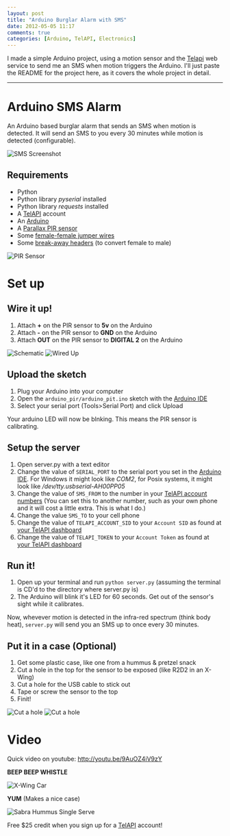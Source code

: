 ```yaml
---
layout: post
title: "Arduino Burglar Alarm with SMS"
date: 2012-05-05 11:17
comments: true
categories: [Arduino, TelAPI, Electronics]
---
```


I made a simple Arduino project, using a motion sensor and the [Telapi](http://goo.gl/A36VN) web service
to send me an SMS when motion triggers the Arduino. I'll just paste the README for the project here, as it covers the whole project in detail.

------------------------------------------------------------------------------------------------------------

Arduino SMS Alarm
=================

An Arduino based burglar alarm that sends an SMS when motion is detected. 
It will send an SMS to you every 30 minutes while motion is detected (configurable).

![SMS Screenshot](https://raw.github.com/mattwilliamson/arduino-sms-alarm/master/action_shots/sms.png)


## Requirements

* Python
* Python library *pyserial* installed
* Python library *requests* installed
* A [TelAPI](http://goo.gl/A36VN) account
* An [Arduino](http://arduino.cc)
* A [Parallax PIR sensor](http://www.parallax.com/tabid/768/ProductID/83/Default.aspx)
* Some [female-female jumper wires](http://adafruit.com/products/266)
* Some [break-away headers](http://www.adafruit.com/products/400) (to convert female to male)

![PIR Sensor](https://raw.github.com/mattwilliamson/arduino-sms-alarm/master/action_shots/pir_sensor.png)


# Set up


## Wire it up!

1. Attach **+** on the PIR sensor to **5v** on the Arduino
1. Attach **-** on the PIR sensor to **GND** on the Arduino
1. Attach **OUT** on the PIR sensor to **DIGITAL 2** on the Arduino

![Schematic](https://raw.github.com/mattwilliamson/arduino-sms-alarm/master/action_shots/Schematic_bb.png)
![Wired Up](https://raw.github.com/mattwilliamson/arduino-sms-alarm/master/action_shots/wired_up.png)


## Upload the sketch

1. Plug your Arduino into your computer
1. Open the `arduino_pir/arduino_pit.ino` sketch with the [Arduino IDE](http://arduino.cc/hu/Main/Software)
1. Select your serial port (Tools>Serial Port) and click Upload

Your arduino LED will now be blnking. This means the PIR sensor is calibrating.


## Setup the server

1. Open server.py with a text editor
1. Change the value of `SERIAL_PORT` to the serial port you set in the [Arduino IDE](http://arduino.cc/hu/Main/Software). For Windows it might look like *COM2*, for Posix systems, it might look like */dev/tty.usbserial-AH00PP05*
1. Change the value of `SMS_FROM` to the number in your [TelAPI account numbers](http://www.telapi.com/numbers/) (You can set this to another number, such as your own phone and it will cost a little extra. This is what I do.)
1. Change the value `SMS_TO` to your cell phone
1. Change the value of `TELAPI_ACCOUNT_SID` to your `Account SID` as found at [your TelAPI dashboard](http://www.telapi.com/dashboard)
1. Change the value of `TELAPI_TOKEN` to your `Account Token` as found at [your TelAPI dashboard](http://www.telapi.com/dashboard)

## Run it!

1. Open up your terminal and run `python server.py` (assuming the terminal is CD'd to the directory where server.py is)
1. The Arduino will blink it's LED for 60 seconds. Get out of the sensor's sight while it calibrates.


Now, whevever motion is detected in the infra-red spectrum (think body heat), `server.py` will send you an SMS up to once every 30 minutes.


## Put it in a case (Optional)

1. Get some plastic case, like one from a hummus & pretzel snack
1. Cut a hole in the top for the sensor to be exposed (like R2D2 in an X-Wing)
1. Cut a hole for the USB cable to stick out
1. Tape or screw the sensor to the top
1. Finit!

![Cut a hole](https://raw.github.com/mattwilliamson/arduino-sms-alarm/master/action_shots/case.png)
![Cut a hole](https://raw.github.com/mattwilliamson/arduino-sms-alarm/master/action_shots/complete.png)


Video
=====

Quick video on youtube: http://youtu.be/9AuOZ4iV9zY



**BEEP BEEP WHISTLE**

![X-Wing Car](https://raw.github.com/mattwilliamson/arduino-sms-alarm/master/action_shots/xwingcar.jpg)

**YUM** (Makes a nice case)

![Sabra Hummus Single Serve](https://raw.github.com/mattwilliamson/arduino-sms-alarm/master/action_shots/sabra.jpg)


Free $25 credit when you sign up for a [TelAPI](http://goo.gl/A36VN) account!

